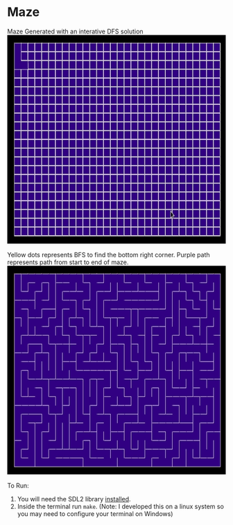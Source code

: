 # Maze

Maze Generated with an interative DFS solution
<img src="./maze_generate.gif" alt="My Project GIF" width="640" height="480">

Yellow dots represents BFS to find the bottom right corner. Purple path represents path from start to end of maze. 
<img src="./maze_solve.gif" alt="My Project GIF" width="640" height="480">


To Run:

1. You will need the SDL2 library [installed](https://wiki.libsdl.org/Installation).
2. Inside the terminal run ```make```. (Note: I developed this on  a linux system so you may need to configure your terminal on Windows) 
